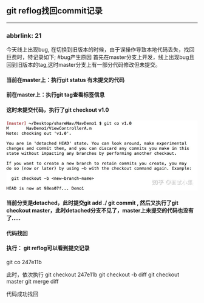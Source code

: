 ## git reflog找回commit记录

---

### abbrlink: 21

今天线上出现bug, 在切换到旧版本的时候，由于误操作导致本地代码丢失，找回巨费时，特记录如下; #bug产生原因 首先在master分支上开发，线上出现bug且回到旧版本的tag,这时master分支上有一部分代码修改但未提交。

#### **当前在master上：执行git status 有未提交的代码**

#### **前在master上：执行git tag查看标签信息**

#### **这时未提交代码，执行了git checkout v1.0**

![v2-09de9e74f3d429e31690956ae3b32eec_1440w.jpeg](assets/v2-09de9e74f3d429e31690956ae3b32eec_1440w.jpeg)

#### **当前分支是detached，此时提交git add ./ git commit , 然后又执行了git checkout master，此时detached分支不见了，master上未提交的代码也没有了.....**

#### **代码找回**

#### **执行： git reflog可以看到提交记录**

git co 247e11b

此时，依次执行 git checkout 247e11b git checkout -b diff git checkout master git merge diff

代码成功找回

